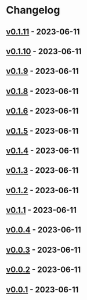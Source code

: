 # Changelog

## [v0.1.11](https://github.com/ryuichi1208/goci-sample/compare/v0.1.10...v0.1.11) - 2023-06-11

## [v0.1.10](https://github.com/ryuichi1208/goci-sample/compare/v0.1.9...v0.1.10) - 2023-06-11

## [v0.1.9](https://github.com/ryuichi1208/goci-sample/compare/v0.1.8...v0.1.9) - 2023-06-11

## [v0.1.8](https://github.com/ryuichi1208/goci-sample/compare/v0.1.7...v0.1.8) - 2023-06-11

## [v0.1.6](https://github.com/ryuichi1208/goci-sample/compare/v0.1.5...v0.1.6) - 2023-06-11

## [v0.1.5](https://github.com/ryuichi1208/goci-sample/compare/v0.1.4...v0.1.5) - 2023-06-11

## [v0.1.4](https://github.com/ryuichi1208/goci-sample/compare/v0.1.3...v0.1.4) - 2023-06-11

## [v0.1.3](https://github.com/ryuichi1208/goci-sample/compare/v0.1.2...v0.1.3) - 2023-06-11

## [v0.1.2](https://github.com/ryuichi1208/goci-sample/compare/v0.1.1...v0.1.2) - 2023-06-11

## [v0.1.1](https://github.com/ryuichi1208/goci-sample/compare/v0.1.0...v0.1.1) - 2023-06-11

## [v0.0.4](https://github.com/ryuichi1208/goci-sample/compare/v0.0.3...v0.0.4) - 2023-06-11

## [v0.0.3](https://github.com/ryuichi1208/goci-sample/compare/v0.0.2...v0.0.3) - 2023-06-11

## [v0.0.2](https://github.com/ryuichi1208/goci-sample/compare/v0.0.1...v0.0.2) - 2023-06-11

## [v0.0.1](https://github.com/ryuichi1208/goci-sample/commits/v0.0.1) - 2023-06-11
